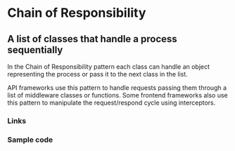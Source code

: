 # Chain of Responsibility

## A list of classes that handle a process sequentially

In the Chain of Responsibility pattern each class can handle an object representing the process or pass it to the next class in the list.

API frameworks use this pattern to handle requests passing them through a list of middleware classes or functions. Some frontend frameworks also use this pattern to manipulate the request/respond cycle using interceptors.

### Links

### Sample code
